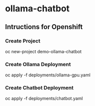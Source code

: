 # ollama-chatbot


## Intructions for Openshift
### Create Project
oc new-project demo-ollama-chatbot

### Create Ollama Deployment
oc apply -f deployments/ollama-gpu.yaml

### Create Chatbot Deployment
oc apply -f deployments/chatbot.yaml



